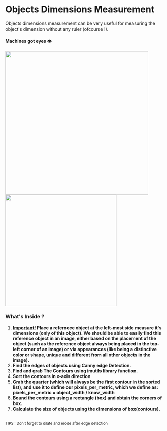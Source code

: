 # Objects Dimensions Measurement
Objects dimensions measurement can be very useful for measuring the object's dimension without any ruler (ofcourse !). 
#### Machines got eyes 👁

<img src = "https://github.com/adrian-krol/object-dimensions-measurement/blob/master/Results/objects_size_result.gif" width=450>
<img src = "https://github.com/adrian-krol/object-dimensions-measurement/blob/master/Results/result_objects2.jpg" width=350>

### What's Inside ?
<ol>
<li><b><u>Important!</u> Place a refernece object at the left-most side
measure it's dimensions (only of this object). We should be able 
to easily find this reference object in an image, either based on 
the placement of the object (such as the reference object always 
being placed in the top-left corner of an image) or via appearances 
(like being a distinctive color or shape, unique and different from
all other objects in the image). </b></li>
<li><b>Find the edges of objects using Canny edge Detection.</b></li>
<li><b>Find and grab The Contours using imutils library function.</b></li>
<li><b>Sort the contours in x-axis direction</b></li>

<li><b> Grab the quarter (which will always be the first contour in the sorted list), and use it to define our pixels_per_metric, which we define as:<br>
              pixels_per_metric = object_width / know_width</b></li>
 
 <li><b>Bound the contours using a rectangle (box) and obtain the corners of box.</b></li>
  <li><b>Calculate the size of objects using the dimensions of box(contours).</b></li>

</ol>
<br><small>TIPS : Don't forget to dilate and erode after edge detection</small>
